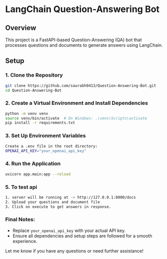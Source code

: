 # LangChain Question-Answering Bot

## Overview

This project is a FastAPI-based Question-Answering (QA) bot that processes questions and documents to generate answers using LangChain.

## Setup

### 1. Clone the Repository

```bash
git clone https://github.com/saurabh0413/Question-Answering-Bot.git
cd Question-Answering-Bot
```
### 2. Create a Virtual Environment and Install Dependencies

```bash
python -m venv venv
source venv/bin/activate  # On Windows: .\venv\Scripts\activate
pip install -r requirements.txt
```
### 3. Set Up Environment Variables

```bash
Create a .env file in the root directory:
OPENAI_API_KEY="your_openai_api_key"

```

### 4. Run the Application

```bash
uvicorn app.main:app --reload

```

### 5. To test api  
```bash
1. server will be running at -> http://127.0.0.1:8000/docs
2. Upload your questions and document file
3. Click on execute to get answers in response. 
```
### Final Notes:

- Replace `your_openai_api_key` with your actual API key.
- Ensure all dependencies and setup steps are followed for a smooth experience.

Let me know if you have any questions or need further assistance!
